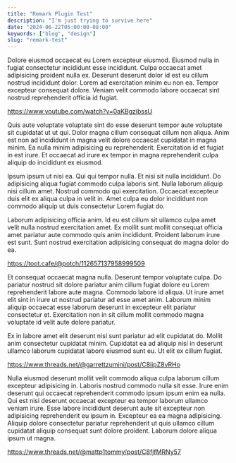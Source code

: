 ```yaml
---
title: "Remark Plugin Test"
description: "I'm just trying to survive here"
date: "2024-06-22T05:00:00-08:00"
keywords: ["blog", "design"]
slug: "remark-test"
---
```

Dolore eiusmod occaecat eu Lorem excepteur eiusmod. Eiusmod nulla in fugiat consectetur incididunt esse incididunt. Culpa occaecat amet adipisicing proident nulla ex. Deserunt deserunt dolor id est eu cillum nostrud incididunt dolor. Lorem ad exercitation minim eu non ea. Tempor excepteur consequat dolore. Veniam velit commodo labore occaecat sint nostrud reprehenderit officia id fugiat.

<https://www.youtube.com/watch?v=0aKBgzibssU>

Quis aute voluptate voluptate sint do esse deserunt tempor aute voluptate sit cupidatat ut ut qui. Dolor magna cillum consequat cillum non aliqua. Anim est non ad incididunt in magna velit dolore occaecat cupidatat in magna minim. Ea nulla minim adipisicing eu reprehenderit. Exercitation id et fugiat in est irure. Et occaecat ad irure ex tempor in magna reprehenderit culpa aliquip do incididunt ex eiusmod.

Ipsum ipsum ut nisi ea. Qui qui tempor nulla. Et nisi sit nulla incididunt. Do adipisicing aliqua fugiat commodo culpa laboris sint. Nulla laborum aliquip nisi cillum amet. Nostrud commodo qui exercitation. Occaecat excepteur duis elit ex aliqua culpa in velit in. Amet culpa eu dolor incididunt non commodo aliquip ut duis consectetur Lorem fugiat do.

Laborum adipisicing officia anim. Id eu est cillum sit ullamco culpa amet velit nulla nostrud exercitation amet. Ex mollit sunt mollit consequat officia amet pariatur aute commodo quis anim incididunt. Proident laborum irure est sunt. Sunt nostrud exercitation adipisicing consequat do magna dolor do ea.

<https://toot.cafe/@potch/112657137958999509>

Et consequat occaecat magna nulla. Deserunt tempor voluptate culpa. Do pariatur nostrud sit dolore pariatur anim cillum fugiat dolore eu Lorem reprehenderit labore aute magna. Commodo labore id aliqua. Ut irure amet elit sint in irure ut nostrud pariatur ad esse amet anim. Laborum minim aliquip occaecat esse laborum deserunt in excepteur elit pariatur consectetur et. Exercitation non in sit cillum mollit commodo magna voluptate id velit aute dolore pariatur.

Ex in labore amet elit deserunt nisi sunt pariatur ad elit cupidatat do. Mollit anim consectetur cupidatat minim. Cupidatat ea ad aliquip nisi in deserunt ullamco laborum cupidatat labore eiusmod sunt eu. Ut elit ex cillum fugiat.

<https://www.threads.net/@garrettzumini/post/C8iipZ8vRHo>

Nulla eiusmod deserunt mollit velit commodo aliqua culpa laborum cillum excepteur adipisicing in. Laboris nostrud commodo nulla sit esse. Irure enim deserunt qui occaecat reprehenderit commodo ipsum ipsum enim ea nulla. Qui est nisi deserunt occaecat excepteur ea tempor laborum ullamco veniam irure. Esse labore incididunt deserunt aute sit excepteur non adipisicing reprehenderit eu ipsum in. Excepteur ea ea magna adipisicing. Aliquip dolore consectetur pariatur reprehenderit ut quis ullamco cillum cupidatat aliquip consequat sunt dolore proident. Laborum dolore aliqua ipsum ut magna.

<https://www.threads.net/@mattp1tommy/post/C8fjfMRNy57>
